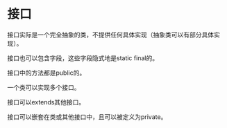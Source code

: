 # 接口

接口实际是一个完全抽象的类，不提供任何具体实现（抽象类可以有部分具体实现）。

接口也可以包含字段，这些字段隐式地是static final的。

接口中的方法都是public的。

一个类可以实现多个接口。

接口可以extends其他接口。

接口可以嵌套在类或其他接口中，且可以被定义为private。